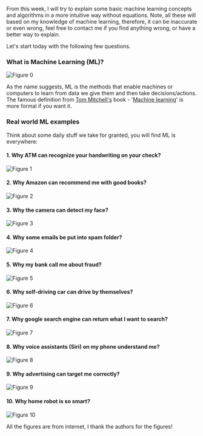 From this week, I will try to explain some basic machine learning concepts and algorithms in a more intuitive way without equations. Note, all these will based on my knowledge of machine learning, therefore, it can be inaccurate or even wrong, feel free to contact me if you find anything wrong, or have a better way to explain. 

Let's start today with the following few questions. 

### What is Machine Learning (ML)?  

![Figure 0](./figures/0_machine_learning.jpg "machine learning")

As the name suggests, ML is the methods that enable machines or computers to learn from data we give them and then take decisions/actions. The famous definition from [Tom Mitchell's](http://www.cs.cmu.edu/~tom/) book - '[Machine learning](http://www.cs.cmu.edu/afs/cs.cmu.edu/user/mitchell/ftp/mlbook.html)' is more formal if you want it. 

### Real world ML examples  
Think about some daily stuff we take for granted, you will find ML is everywhere: 

#### 1. Why ATM can recognize your handwriting on your check?  
![Figure 1](./figures/01_deposit.jpg "deposit check")

#### 2. Why Amazon can recommend me with good books?  
![Figure 2](./figures/02_Amazon_recommendations.jpg "Amazon recommendation")

#### 3. Why the camera can detect my face? 
![Figure 3](./figures/03_face_detection.jpg "face detection")

#### 4. Why some emails be put into spam folder?
![Figure 4](./figures/04_spam.jpg "spam emails")

#### 5. Why my bank call me about fraud?
![Figure 5](./figures/05_credit_card_fraud.jpg "credit card fraud")

#### 6. Why self-driving car can drive by themselves?
![Figure 6](./figures/06_self_driving.jpg "self-driving car")

#### 7. Why google search engine can return what I want to search?
![Figure 7](./figures/07_google_search.png "google search")

#### 8. Why voice assistants (Siri) on my phone understand me?
![Figure 8](./figures/08_Siri.jpg "voice assistants")

#### 9. Why advertising can target me correctly?
![Figure 9](./figures/09_Ads.jpeg "Ads targe you")

#### 10. Why home robot is so smart?
![Figure 10](./figures/10_home_robot.jpg "home robot")

All the figures are from internet, I thank the authors for the figures! 
